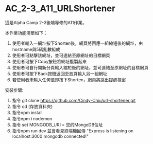 # AC_2-3_A11_URLShortener
這是Alpha Camp 2-3後端專修的A11作業。

本作業功能清單如下：
1. 使用者輸入一網址按下Shorten後，網頁將回應一組縮短後的網址，由hostname與5碼亂數組成
2. 使用者可點擊該網址，並可連結至原網址的目標網頁
3. 使用者可按下Copy按鈕將網址複製起來
4. 使用者可自行開新分頁輸入縮短後的網址，並可連結至原網址的目標網頁
5. 使用者可按下Back按鈕返回至首頁輸入另一組網址
6. 若使用者未輸入任何值即按下Shorten，網頁將跳出提醒視窗

安裝步驟:
1. 指令 git clone https://github.com/Cindy-Chiu/url-shortener.git
2. 指令 cd (存放資料夾)
3. 指令npm install
4. 指令npm i nodemon
5. 指令 set MONGODB_URI = 您的MongoDB位址
6. 指令npm run dev 並會看見終端機回傳
"Express is listening on localhost:3000
mongodb connected!"
